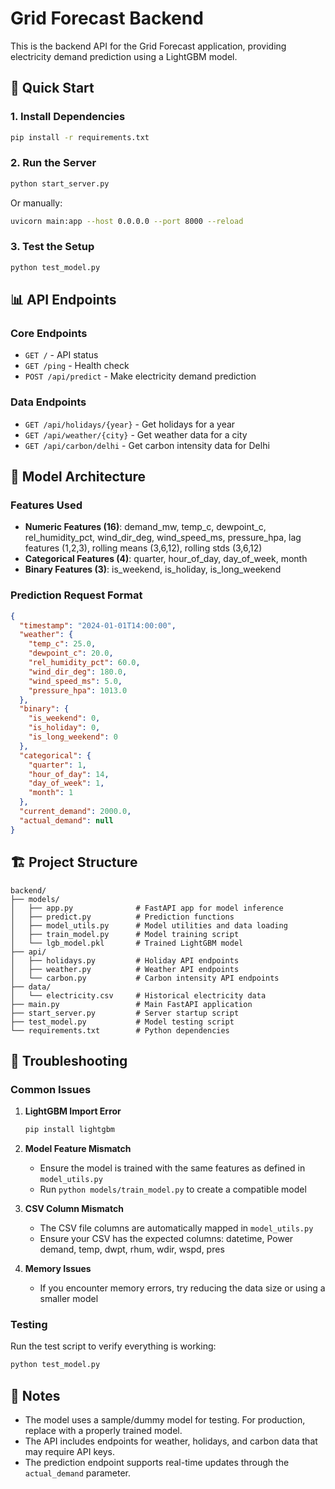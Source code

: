 # Grid Forecast Backend

This is the backend API for the Grid Forecast application, providing electricity demand prediction using a LightGBM model.

## 🚀 Quick Start

### 1. Install Dependencies
```bash
pip install -r requirements.txt
```

### 2. Run the Server
```bash
python start_server.py
```
Or manually:
```bash
uvicorn main:app --host 0.0.0.0 --port 8000 --reload
```

### 3. Test the Setup
```bash
python test_model.py
```

## 📊 API Endpoints

### Core Endpoints
- `GET /` - API status
- `GET /ping` - Health check
- `POST /api/predict` - Make electricity demand prediction

### Data Endpoints
- `GET /api/holidays/{year}` - Get holidays for a year
- `GET /api/weather/{city}` - Get weather data for a city
- `GET /api/carbon/delhi` - Get carbon intensity data for Delhi

## 🔧 Model Architecture

### Features Used
- **Numeric Features (16)**: demand_mw, temp_c, dewpoint_c, rel_humidity_pct, wind_dir_deg, wind_speed_ms, pressure_hpa, lag features (1,2,3), rolling means (3,6,12), rolling stds (3,6,12)
- **Categorical Features (4)**: quarter, hour_of_day, day_of_week, month
- **Binary Features (3)**: is_weekend, is_holiday, is_long_weekend

### Prediction Request Format
```json
{
  "timestamp": "2024-01-01T14:00:00",
  "weather": {
    "temp_c": 25.0,
    "dewpoint_c": 20.0,
    "rel_humidity_pct": 60.0,
    "wind_dir_deg": 180.0,
    "wind_speed_ms": 5.0,
    "pressure_hpa": 1013.0
  },
  "binary": {
    "is_weekend": 0,
    "is_holiday": 0,
    "is_long_weekend": 0
  },
  "categorical": {
    "quarter": 1,
    "hour_of_day": 14,
    "day_of_week": 1,
    "month": 1
  },
  "current_demand": 2000.0,
  "actual_demand": null
}
```

## 🏗️ Project Structure

```
backend/
├── models/
│   ├── app.py              # FastAPI app for model inference
│   ├── predict.py          # Prediction functions
│   ├── model_utils.py      # Model utilities and data loading
│   ├── train_model.py      # Model training script
│   └── lgb_model.pkl       # Trained LightGBM model
├── api/
│   ├── holidays.py         # Holiday API endpoints
│   ├── weather.py          # Weather API endpoints
│   └── carbon.py           # Carbon intensity API endpoints
├── data/
│   └── electricity.csv     # Historical electricity data
├── main.py                 # Main FastAPI application
├── start_server.py         # Server startup script
├── test_model.py           # Model testing script
└── requirements.txt        # Python dependencies
```

## 🐛 Troubleshooting

### Common Issues

1. **LightGBM Import Error**
   ```bash
   pip install lightgbm
   ```

2. **Model Feature Mismatch**
   - Ensure the model is trained with the same features as defined in `model_utils.py`
   - Run `python models/train_model.py` to create a compatible model

3. **CSV Column Mismatch**
   - The CSV file columns are automatically mapped in `model_utils.py`
   - Ensure your CSV has the expected columns: datetime, Power demand, temp, dwpt, rhum, wdir, wspd, pres

4. **Memory Issues**
   - If you encounter memory errors, try reducing the data size or using a smaller model

### Testing
Run the test script to verify everything is working:
```bash
python test_model.py
```

## 📝 Notes

- The model uses a sample/dummy model for testing. For production, replace with a properly trained model.
- The API includes endpoints for weather, holidays, and carbon data that may require API keys.
- The prediction endpoint supports real-time updates through the `actual_demand` parameter.
